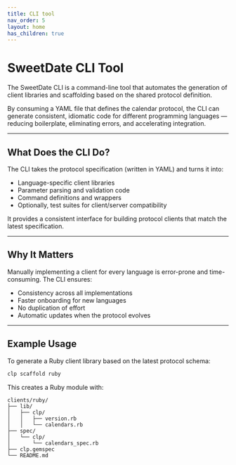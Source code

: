 ```yaml
---
title: CLI tool 
nav_order: 5
layout: home
has_children: true
---
```


# SweetDate CLI Tool

The SweetDate CLI is a command-line tool that automates the generation of client libraries and scaffolding based on the shared protocol definition.

By consuming a YAML file that defines the calendar protocol, the CLI can generate consistent, idiomatic code for different programming languages — reducing boilerplate, eliminating errors, and accelerating integration.

---

## What Does the CLI Do?

The CLI takes the protocol specification (written in YAML) and turns it into:

- Language-specific client libraries
- Parameter parsing and validation code
- Command definitions and wrappers
- Optionally, test suites for client/server compatibility

It provides a consistent interface for building protocol clients that match the latest specification.

---

## Why It Matters

Manually implementing a client for every language is error-prone and time-consuming. The CLI ensures:

- Consistency across all implementations
- Faster onboarding for new languages
- No duplication of effort
- Automatic updates when the protocol evolves

---

## Example Usage

To generate a Ruby client library based on the latest protocol schema:

```bash
clp scaffold ruby 
```
This creates a Ruby module with:
```
clients/ruby/
├── lib/
│   ├── clp/
│   │   ├── version.rb
│   │   └── calendars.rb
├── spec/
│   └── clp/
│       └── calendars_spec.rb
├── clp.gemspec
└── README.md
```
